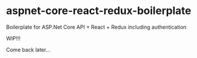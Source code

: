 # aspnet-core-react-redux-boilerplate
Boilerplate for ASP.Net Core API + React + Redux including authentication

WIP!!!

Come back later...